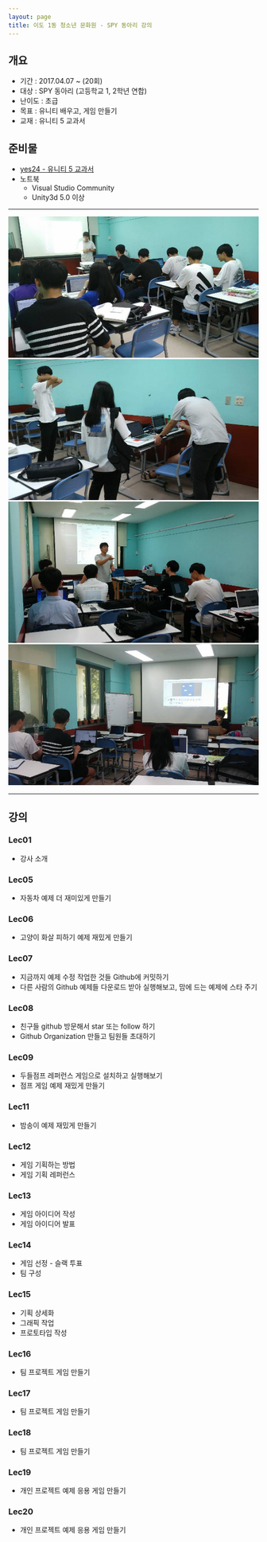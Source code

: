```yaml
---
layout: page
title: 이도 1동 청소년 문화원 - SPY 동아리 강의
---
```


## 개요
* 기간 : 2017.04.07 ~ (20회)
* 대상 : SPY 동아리 (고등학교 1, 2학년 연합)
* 난이도 : 초급
* 목표 : 유니티 배우고, 게임 만들기
* 교재 : 유니티 5 교과서

## 준비물 
* [yes24 - 유니티 5 교과서](http://www.yes24.com/24/goods/38265341)
* 노트북
    * Visual Studio Community
    * Unity3d 5.0 이상 

---

![image](/assets/images/lectures/spy/IMG_2768.jpg)
![image](/assets/images/lectures/spy/IMG_2769.jpg)
![image](/assets/images/lectures/spy/IMG_2771.jpg)
![image](/assets/images/lectures/spy/IMG_2776.jpg)

---

## 강의

### Lec01
* 강사 소개

### Lec05
* 자동차 예제 더 재미있게 만들기

### Lec06
* 고양이 화살 피하기 예제 재밌게 만들기

### Lec07
* 지금까지 예제 수정 작업한 것들 Github에 커밋하기
* 다른 사람의 Github 예제들 다운로드 받아 실행해보고, 맘에 드는 예제에 스타 주기

### Lec08
* 친구들 github 방문해서 star 또는 follow 하기
* Github Organization 만들고 팀원들 초대하기

### Lec09
* 두들점프 레퍼런스 게임으로 설치하고 실행해보기
* 점프 게임 예제 재밌게 만들기

### Lec11
* 밤송이 예제 재밌게 만들기

### Lec12
* 게임 기획하는 방법 
* 게임 기획 레퍼런스

### Lec13
* 게임 아이디어 작성
* 게임 아이디어 발표

### Lec14
* 게임 선정 - 슬랙 투표
* 팀 구성

### Lec15
* 기획 상세화
* 그래픽 작업
* 프로토타입 작성

### Lec16
* 팀 프로젝트 게임 만들기

### Lec17
* 팀 프로젝트 게임 만들기

### Lec18
* 팀 프로젝트 게임 만들기

### Lec19
* 개인 프로젝트 예제 응용 게임 만들기

### Lec20
* 개인 프로젝트 예제 응용 게임 만들기